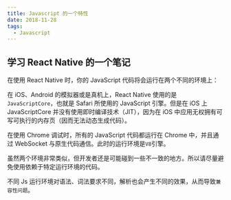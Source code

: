 ```yaml
---
title: Javascript 的一个特性
date: 2018-11-28
tags:
  - Javascript
---
```


## 学习 React Native 的一个笔记

在使用 React Native 时，你的 JavaScript 代码将会运行在两个不同的环境上：

在 iOS、Android 的模拟器或是真机上，React Native 使用的是`JavaScriptCore`，也就是 Safari 所使用的 JavaScript 引擎。但是在 iOS 上 JavaScriptCore 并没有使用即时编译技术（JIT），因为在 iOS 中应用无权拥有可写可执行的内存页（因而无法动态生成代码）。

<!-- more -->

在使用 Chrome 调试时，所有的 JavaScript 代码都运行在 Chrome 中，并且通过 WebSocket 与原生代码通信。此时的运行环境是`V8`引擎。

虽然两个环境非常类似，但开发者还是可能碰到一些不一致的地方。所以请尽量避免使用依赖于特定运行环境的代码。

不同 Js 运行环境对语法、词法要求不同，解析也会产生不同的效果，从而导致`兼容性问题`。

